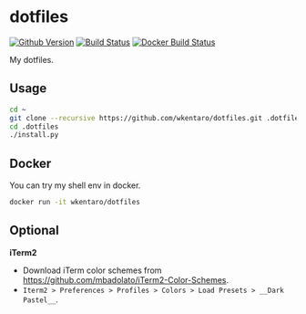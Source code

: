 # dotfiles

[![Github Version](https://badge.fury.io/gh/wkentaro%2Fdotfiles.svg)](https://badge.fury.io/gh/wkentaro%2Fdotfiles)
[![Build Status](https://travis-ci.org/wkentaro/dotfiles.svg?branch=master)](https://travis-ci.org/wkentaro/dotfiles)
[![Docker Build Status](https://img.shields.io/docker/build/wkentaro/dotfiles.svg)](https://hub.docker.com/r/wkentaro/dotfiles/)

My dotfiles.


## Usage

```bash
cd ~
git clone --recursive https://github.com/wkentaro/dotfiles.git .dotfiles
cd .dotfiles
./install.py
```


## Docker

You can try my shell env in docker.

```bash
docker run -it wkentaro/dotfiles
```


## Optional

**iTerm2**

* Download iTerm color schemes from https://github.com/mbadolato/iTerm2-Color-Schemes.
* `Iterm2 > Preferences > Profiles > Colors > Load Presets > __Dark Pastel__`.
